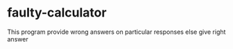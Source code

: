 # faulty-calculator
This program provide wrong answers on particular responses else give right answer
